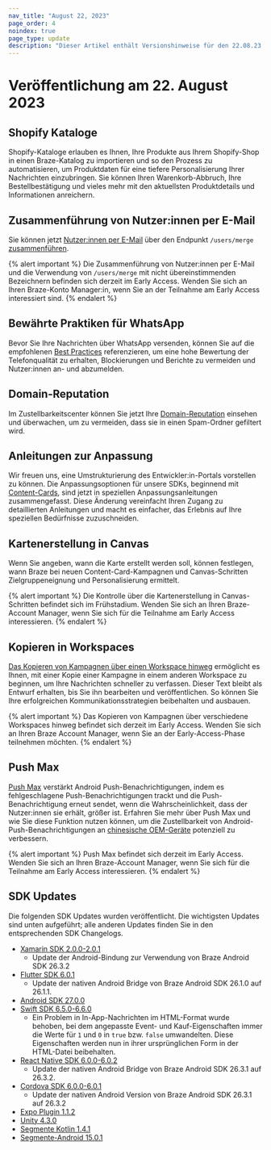 ```yaml
---
nav_title: "August 22, 2023"
page_order: 4
noindex: true
page_type: update
description: "Dieser Artikel enthält Versionshinweise für den 22.08.23."
---
```


# Veröffentlichung am 22\. August 2023

## Shopify Kataloge 

Shopify-Kataloge erlauben es Ihnen, Ihre Produkte aus Ihrem Shopify-Shop in einen Braze-Katalog zu importieren und so den Prozess zu automatisieren, um Produktdaten für eine tiefere Personalisierung Ihrer Nachrichten einzubringen. Sie können Ihren Warenkorb-Abbruch, Ihre Bestellbestätigung und vieles mehr mit den aktuellsten Produktdetails und Informationen anreichern.

## Zusammenführung von Nutzer:innen per E-Mail

Sie können jetzt [Nutzer:innen per E-Mail]({{site.baseurl}}/api/endpoints/user_data/post_users_merge/#merging-users-by-email) über den Endpunkt `/users/merge` [zusammenführen]({{site.baseurl}}/api/endpoints/user_data/post_users_merge/#merging-users-by-email). 

{% alert important %}
Die Zusammenführung von Nutzer:innen per E-Mail und die Verwendung von `/users/merge` mit nicht übereinstimmenden Bezeichnern befinden sich derzeit im Early Access. Wenden Sie sich an Ihren Braze-Konto Manager:in, wenn Sie an der Teilnahme am Early Access interessiert sind.
{% endalert %}

## Bewährte Praktiken für WhatsApp

Bevor Sie Ihre Nachrichten über WhatsApp versenden, können Sie auf die empfohlenen [Best Practices]({{site.baseurl}}/user_guide/message_building_by_channel/whatsapp/whatsapp_best_practices/) referenzieren, um eine hohe Bewertung der Telefonqualität zu erhalten, Blockierungen und Berichte zu vermeiden und Nutzer:innen an- und abzumelden.

## Domain-Reputation

Im Zustellbarkeitscenter können Sie jetzt Ihre [Domain-Reputation]({{site.baseurl}}/user_guide/data_and_analytics/analytics/deliverability_center#domain-reputation) einsehen und überwachen, um zu vermeiden, dass sie in einen Spam-Ordner gefiltert wird.

## Anleitungen zur Anpassung 

Wir freuen uns, eine Umstrukturierung des Entwickler:in-Portals vorstellen zu können. Die Anpassungsoptionen für unsere SDKs, beginnend mit [Content-Cards]({{site.baseurl}}/developer_guide/content_cards/), sind jetzt in speziellen Anpassungsanleitungen zusammengefasst. Diese Änderung vereinfacht Ihren Zugang zu detaillierten Anleitungen und macht es einfacher, das Erlebnis auf Ihre speziellen Bedürfnisse zuzuschneiden.

## Kartenerstellung in Canvas

Wenn Sie angeben, wann die Karte erstellt werden soll, können festlegen, wann Braze bei neuen Content-Card-Kampagnen und Canvas-Schritten Zielgruppeneignung und Personalisierung ermittelt.

{% alert important %}
Die Kontrolle über die Kartenerstellung in Canvas-Schritten befindet sich im Frühstadium. Wenden Sie sich an Ihren Braze-Account Manager, wenn Sie sich für die Teilnahme am Early Access interessieren.
{% endalert %}

## Kopieren in Workspaces

[Das Kopieren von Kampagnen über einen Workspace hinweg]({{site.baseurl}}/copying_to_workspaces/) ermöglicht es Ihnen, mit einer Kopie einer Kampagne in einem anderen Workspace zu beginnen, um Ihre Nachrichten schneller zu verfassen. Dieser Text bleibt als Entwurf erhalten, bis Sie ihn bearbeiten und veröffentlichen. So können Sie Ihre erfolgreichen Kommunikationsstrategien beibehalten und ausbauen.

{% alert important %}
Das Kopieren von Kampagnen über verschiedene Workspaces hinweg befindet sich derzeit im Early Access. Wenden Sie sich an Ihren Braze Account Manager, wenn Sie an der Early-Access-Phase teilnehmen möchten.
{% endalert %}

## Push Max

[Push Max]({{site.baseurl}}/user_guide/message_building_by_channel/push/android/push_max/) verstärkt Android Push-Benachrichtigungen, indem es fehlgeschlagene Push-Benachrichtigungen trackt und die Push-Benachrichtigung erneut sendet, wenn die Wahrscheinlichkeit, dass der Nutzer:innen sie erhält, größer ist. Erfahren Sie mehr über Push Max und wie Sie diese Funktion nutzen können, um die Zustellbarkeit von Android-Push-Benachrichtigungen an [chinesische OEM-Geräte]({{site.baseurl}}/user_guide/message_building_by_channel/push/best_practices/chinese_push_deliverability/) potenziell zu verbessern.

{% alert important %}
Push Max befindet sich derzeit im Early Access. Wenden Sie sich an Ihren Braze-Account Manager, wenn Sie sich für die Teilnahme am Early Access interessieren.
{% endalert %}

## SDK Updates

Die folgenden SDK Updates wurden veröffentlicht. Die wichtigsten Updates sind unten aufgeführt; alle anderen Updates finden Sie in den entsprechenden SDK Changelogs.

- [Xamarin SDK 2.0.0-2.0.1](https://github.com/braze-inc/braze-xamarin-sdk/blob/master/CHANGELOG.md)
    - Update der Android-Bindung zur Verwendung von Braze Android SDK 26.3.2
- [Flutter SDK 6.0.1](https://pub.dev/packages/braze_plugin/changelog)
    - Update der nativen Android Bridge von Braze Android SDK 26.1.0 auf 26.1.1.
- [Android SDK 27.0.0](https://github.com/braze-inc/braze-android-sdk/blob/master/CHANGELOG.md)
- [Swift SDK 6.5.0-6.6.0](https://github.com/braze-inc/braze-swift-sdk/blob/main/CHANGELOG.md)
    - Ein Problem in In-App-Nachrichten im HTML-Format wurde behoben, bei dem angepasste Event- und Kauf-Eigenschaften immer die Werte für `1` und `0` in `true` bzw. `false` umwandelten. Diese Eigenschaften werden nun in ihrer ursprünglichen Form in der HTML-Datei beibehalten.
- [React Native SDK 6.0.0-6.0.2](https://github.com/braze-inc/braze-react-native-sdk/blob/master/CHANGELOG.md)
    - Update der nativen Android Bridge von Braze Android SDK 26.3.1 auf 26.3.2.
- [Cordova SDK 6.0.0-6.0.1](https://github.com/braze-inc/braze-cordova-sdk/blob/master/CHANGELOG.md)
    - Update der nativen Android Version von Braze Android SDK 26.3.1 auf 26.3.2
- [Expo Plugin 1.1.2](https://github.com/braze-inc/braze-expo-plugin/blob/1.1.2/CHANGELOG.md)
- [Unity 4.3.0](https://github.com/braze-inc/braze-unity-sdk/blob/master/CHANGELOG.md)
- [Segmente Kotlin 1.4.1](https://github.com/braze-inc/braze-segment-kotlin/blob/main/CHANGELOG.md)
- [Segmente-Android 15.0.1](https://github.com/Appboy/appboy-segment-android/blob/master/CHANGELOG.md)